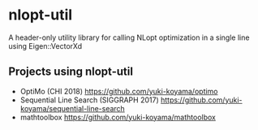 # nlopt-util

A header-only utility library for calling NLopt optimization in a single line using Eigen::VectorXd

## Projects using nlopt-util

- OptiMo (CHI 2018) <https://github.com/yuki-koyama/optimo>
- Sequential Line Search (SIGGRAPH 2017) <https://github.com/yuki-koyama/sequential-line-search>
- mathtoolbox <https://github.com/yuki-koyama/mathtoolbox>
